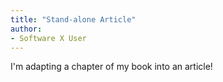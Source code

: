 ```yaml
---
title: "Stand-alone Article"
author:
- Software X User
---
```


I'm adapting a chapter of my book into an article!